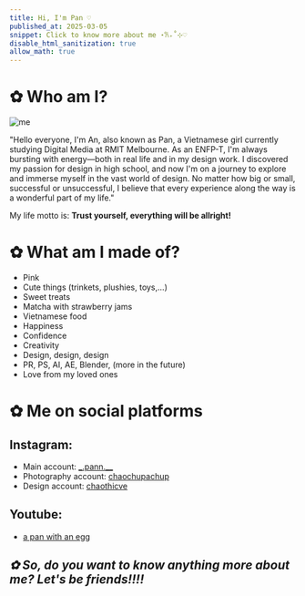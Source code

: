 ```yaml
---
title: Hi, I'm Pan ♡
published_at: 2025-03-05
snippet: Click to know more about me ⋆𐙚₊˚⊹♡
disable_html_sanitization: true
allow_math: true
---
```


# ✿ Who am I?

![me](introduction/IMG_8986.jpg)

"Hello everyone, I'm An, also known as Pan, a Vietnamese girl currently studying Digital Media at RMIT Melbourne. As an ENFP-T, I'm always bursting with energy—both in real life and in my design work. I discovered my passion for design in high school, and now I'm on a journey to explore and immerse myself in the vast world of design. No matter how big or small, successful or unsuccessful, I believe that every experience along the way is a wonderful part of my life."

My life motto is: **Trust yourself, everything will be allright!**

# ✿ What am I made of?

- Pink
- Cute things (trinkets, plushies, toys,...)
- Sweet treats
- Matcha with strawberry jams
- Vietnamese food
- Happiness
- Confidence
- Creativity
- Design, design, design
- PR, PS, AI, AE, Blender, (more in the future)
- Love from my loved ones

# ✿ Me on social platforms

## Instagram:
- Main account: [_.pann.__](https://www.instagram.com/_.pann.__/)
- Photography account: [chaochupachup](https://www.instagram.com/chaochupachup/)
- Design account: [chaothicve](https://www.instagram.com/chaothicve/)

## Youtube:
- [a pan with an egg](https://www.youtube.com/@apanwithanegg)




## *✿ So, do you want to know anything more about me? Let's be friends!!!!*

